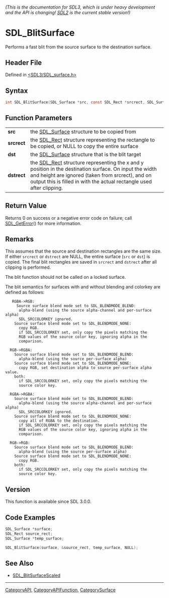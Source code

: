 ###### (This is the documentation for SDL3, which is under heavy development and the API is changing! [SDL2](https://wiki.libsdl.org/SDL2/) is the current stable version!)
# SDL_BlitSurface

Performs a fast blit from the source surface to the destination surface.

## Header File

Defined in [<SDL3/SDL_surface.h>](https://github.com/libsdl-org/SDL/blob/main/include/SDL3/SDL_surface.h)

## Syntax

```c
int SDL_BlitSurface(SDL_Surface *src, const SDL_Rect *srcrect, SDL_Surface *dst, SDL_Rect *dstrect);

```

## Function Parameters

|                 |                                                                                                                                                                                                                                                 |
| --------------- | ----------------------------------------------------------------------------------------------------------------------------------------------------------------------------------------------------------------------------------------------- |
| **src**         | the [SDL_Surface](SDL_Surface) structure to be copied from                                                                                                                                                                                      |
| **srcrect**     | the [SDL_Rect](SDL_Rect) structure representing the rectangle to be copied, or NULL to copy the entire surface                                                                                                                                  |
| **dst**         | the [SDL_Surface](SDL_Surface) structure that is the blit target                                                                                                                                                                                |
| **dstrect**     | the [SDL_Rect](SDL_Rect) structure representing the x and y position in the destination surface. On input the width and height are ignored (taken from srcrect), and on output this is filled in with the actual rectangle used after clipping. |

## Return Value

Returns 0 on success or a negative error code on failure; call
[SDL_GetError](SDL_GetError)() for more information.

## Remarks

This assumes that the source and destination rectangles are the same size.
If either `srcrect` or `dstrect` are NULL, the entire surface (`src` or
`dst`) is copied. The final blit rectangles are saved in `srcrect` and
`dstrect` after all clipping is performed.

The blit function should not be called on a locked surface.

The blit semantics for surfaces with and without blending and colorkey are
defined as follows:

```
   RGBA->RGB:
     Source surface blend mode set to SDL_BLENDMODE_BLEND:
      alpha-blend (using the source alpha-channel and per-surface alpha)
      SDL_SRCCOLORKEY ignored.
    Source surface blend mode set to SDL_BLENDMODE_NONE:
      copy RGB.
      if SDL_SRCCOLORKEY set, only copy the pixels matching the
      RGB values of the source color key, ignoring alpha in the
      comparison.

  RGB->RGBA:
    Source surface blend mode set to SDL_BLENDMODE_BLEND:
      alpha-blend (using the source per-surface alpha)
    Source surface blend mode set to SDL_BLENDMODE_NONE:
      copy RGB, set destination alpha to source per-surface alpha value.
    both:
      if SDL_SRCCOLORKEY set, only copy the pixels matching the
      source color key.

  RGBA->RGBA:
    Source surface blend mode set to SDL_BLENDMODE_BLEND:
      alpha-blend (using the source alpha-channel and per-surface alpha)
      SDL_SRCCOLORKEY ignored.
    Source surface blend mode set to SDL_BLENDMODE_NONE:
      copy all of RGBA to the destination.
      if SDL_SRCCOLORKEY set, only copy the pixels matching the
      RGB values of the source color key, ignoring alpha in the
      comparison.

  RGB->RGB:
    Source surface blend mode set to SDL_BLENDMODE_BLEND:
      alpha-blend (using the source per-surface alpha)
    Source surface blend mode set to SDL_BLENDMODE_NONE:
      copy RGB.
    both:
      if SDL_SRCCOLORKEY set, only copy the pixels matching the
      source color key.
```

## Version

This function is available since SDL 3.0.0.

## Code Examples

```c
SDL_Surface *surface;
SDL_Rect source_rect;
SDL_Surface *temp_surface;

SDL_BlitSurface(surface, &source_rect, temp_surface, NULL);
```

## See Also

- [SDL_BlitSurfaceScaled](SDL_BlitSurfaceScaled)

----
[CategoryAPI](CategoryAPI), [CategoryAPIFunction](CategoryAPIFunction), [CategorySurface](CategorySurface)

